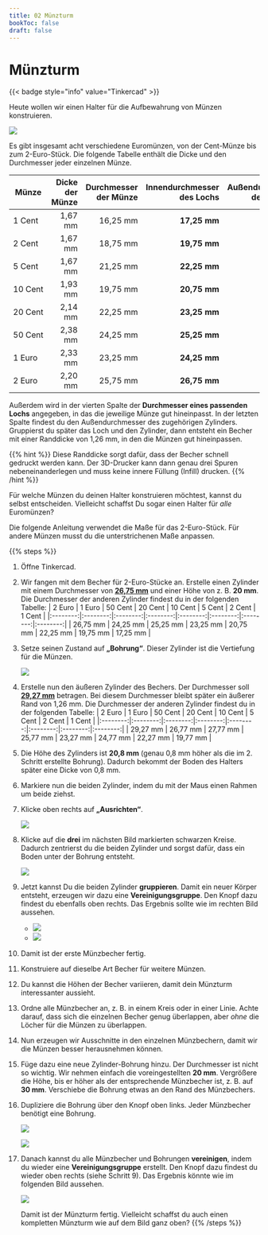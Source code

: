 ```yaml
---
title: 02 Münzturm
bookToc: false
draft: false
---
```


# Münzturm

{{< badge style="info" value="Tinkercad" >}}

Heute wollen wir einen Halter für die Aufbewahrung von Münzen konstruieren.

![](tinkercad-complete-coin-tower.png?fit=500x500)

Es gibt insgesamt acht verschiedene Euromünzen, von der Cent-Münze bis zum 2-Euro-Stück. Die folgende Tabelle enthält die Dicke und den Durchmesser jeder einzelnen Münze.

|  Münze       | Dicke der Münze | Durchmesser der Münze | Innendurchmesser des Lochs | Außendurchmesser des Zylinders |
|--------------|----------------:|----------------------:|---------------------------:|-------------------------------:|
| 1&nbsp;Cent  | 1,67 mm         | 16,25 mm              | **17,25 mm**               | **19,77 mm**                   | 
| 2&nbsp;Cent  | 1,67 mm         | 18,75 mm              | **19,75 mm**               | **22,27 mm**                   | 
| 5&nbsp;Cent  | 1,67 mm         | 21,25 mm              | **22,25 mm**               | **24,77 mm**                   | 
| 10&nbsp;Cent | 1,93 mm         | 19,75 mm              | **20,75 mm**               | **23,27 mm**                   | 
| 20&nbsp;Cent | 2,14 mm         | 22,25 mm              | **23,25 mm**               | **25,77 mm**                   | 
| 50&nbsp;Cent | 2,38 mm         | 24,25 mm              | **25,25 mm**               | **27,77 mm**                   | 
| 1&nbsp;Euro  | 2,33 mm         | 23,25 mm              | **24,25 mm**               | **26,77 mm**                   | 
| 2&nbsp;Euro  | 2,20 mm         | 25,75 mm              | **26,75 mm**               | **29,27 mm**                   | 

Außerdem wird in der vierten Spalte der **Durchmesser eines passenden Lochs** angegeben, in das die jeweilige Münze gut hineinpasst. In der letzten Spalte findest du den Außendurchmesser des zugehörigen Zylinders. Gruppierst du später das Loch und den Zylinder, dann entsteht ein Becher mit einer Randdicke von 1,26&nbsp;mm, in den die Münzen gut hineinpassen.

{{% hint %}}
Diese Randdicke sorgt dafür, dass der Becher schnell gedruckt werden kann. Der 3D-Drucker kann dann genau drei Spuren nebeneinanderlegen und muss keine innere Füllung (Infill) drucken.
{{% /hint %}}

Für welche Münzen du deinen Halter konstruieren möchtest, kannst du selbst entscheiden. Vielleicht schaffst Du sogar einen Halter für *alle* Euromünzen?

Die folgende Anleitung verwendet die Maße für das 2-Euro-Stück. Für andere Münzen musst du die unterstrichenen Maße anpassen.

{{% steps %}}
1. Öffne Tinkercad.

2. Wir fangen mit dem Becher für 2-Euro-Stücke an. Erstelle einen Zylinder mit einem Durchmesser von <u>**26,75&nbsp;mm**</u> und einer Höhe von z.&nbsp;B. **20&nbsp;mm**. Die Durchmesser der anderen Zylinder findest du in der folgenden Tabelle:
| 2 Euro   | 1 Euro   | 50 Cent  | 20 Cent  | 10 Cent  | 5 Cent   | 2 Cent   | 1 Cent   |
|:--------:|:--------:|:--------:|:--------:|:--------:|:--------:|:--------:|:--------:|
| 26,75 mm | 24,25 mm | 25,25 mm | 23,25 mm | 20,75 mm | 22,25 mm | 19,75 mm | 17,25 mm |

3. Setze seinen Zustand auf **„Bohrung“**. Dieser Zylinder ist die Vertiefung für die Münzen.

    ![](tinkercad-cylinder.png)

4. Erstelle nun den äußeren Zylinder des Bechers. Der Durchmesser soll <u>**29,27&nbsp;mm**</u> betragen. Bei diesem Durchmesser bleibt später ein äußerer Rand von 1,26&nbsp;mm. Die Durchmesser der anderen Zylinder findest du in der folgenden Tabelle:
| 2 Euro   | 1 Euro   | 50 Cent  | 20 Cent  | 10 Cent  | 5 Cent   | 2 Cent   | 1 Cent   |
|:--------:|:--------:|:--------:|:--------:|:--------:|:--------:|:--------:|:--------:|
| 29,27 mm | 26,77 mm | 27,77 mm | 25,77 mm | 23,27 mm | 24,77 mm | 22,27 mm | 19,77 mm |

5. Die Höhe des Zylinders ist **20,8&nbsp;mm** (genau 0,8&nbsp;mm höher als die im 2. Schritt erstellte Bohrung). Dadurch bekommt der Boden des Halters später eine Dicke von 0,8&nbsp;mm.

6. Markiere nun die beiden Zylinder, indem du mit der Maus einen Rahmen um beide ziehst.

7. Klicke oben rechts auf **„Ausrichten“**.

    ![](/images/tinkercad-alignment-annotated.png)

8. Klicke auf die **drei** im nächsten Bild markierten schwarzen Kreise. Dadurch zentrierst du die beiden Zylinder und sorgst dafür, dass ein Boden unter der Bohrung entsteht.

    ![](tinkercad-alignment-markers-annotated.png)

9. Jetzt kannst Du die beiden Zylinder **gruppieren**. Damit ein neuer Körper entsteht, erzeugen wir dazu eine **Vereinigungsgruppe**. Den Knopf dazu findest du ebenfalls oben rechts. Das Ergebnis sollte wie im rechten Bild aussehen.
    <div class="book-columns book-columns-0">

    - ![](/images/tinkercad-group-annotated.png)
    - ![](tinkercad-first-coin.png)

    </div>

10. Damit ist der erste Münzbecher fertig.

11. Konstruiere auf dieselbe Art Becher für weitere Münzen.

12. Du kannst die Höhen der Becher variieren, damit dein Münzturm interessanter aussieht.

13. Ordne alle Münzbecher an, z.&nbsp;B. in einem Kreis oder in einer Linie. Achte darauf, dass sich die einzelnen Becher genug überlappen, aber *ohne* die Löcher für die Münzen zu überlappen.

14. Nun erzeugen wir Ausschnitte in den einzelnen Münzbechern, damit wir die Münzen besser herausnehmen können.

15. Füge dazu eine neue Zylinder-Bohrung hinzu. Der Durchmesser ist nicht so wichtig. Wir nehmen einfach die voreingestellten **20&nbsp;mm**. Vergrößere die Höhe, bis er höher als der entsprechende Münzbecher ist, z.&nbsp;B. auf **30&nbsp;mm**. Verschiebe die Bohrung etwas an den Rand des Münzbechers.

16. Dupliziere die Bohrung über den Knopf oben links. Jeder Münzbecher benötigt eine Bohrung.

    ![](/images/tinkercad-duplicate-annotated.png)

    <p></p>

    ![](tinkercad-recess.png)

17. Danach kannst du alle Münzbecher und Bohrungen **vereinigen**, indem du wieder eine **Vereinigungsgruppe** erstellt. Den Knopf dazu findest du wieder oben rechts (siehe Schritt&nbsp;9). Das Ergebnis könnte wie im folgenden Bild aussehen.

    ![](tinkercad-coin-tower.png)

    Damit ist der Münzturm fertig. Vielleicht schaffst du auch einen kompletten Münzturm wie auf dem Bild ganz oben?
{{% /steps %}}
